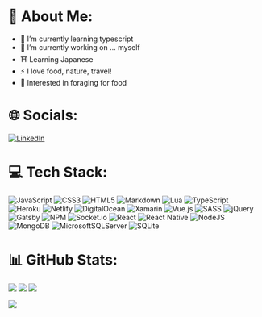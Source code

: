 
<!--
**jquaglia/jquaglia** is a ✨ _special_ ✨ repository because its `README.md` (this file) appears on your GitHub profile.

Here are some ideas to get you started:

- 🔭 I’m currently working on ...
- 🌱 I’m currently learning ...
- 👯 I’m looking to collaborate on ...
- 🤔 I’m looking for help with ...
- 💬 Ask me about ...
- 📫 How to reach me: ...
- 😄 Pronouns: ...
- ⚡ Fun fact: ...
-->

# 💫 About Me:

- 🌱 I’m currently learning typescript
- 🔭 I’m currently working on ... myself
- ⛩️ Learning Japanese
- ⚡ I love food, nature, travel!
- 🍄 Interested in foraging for food

# 🌐 Socials:
<!--
<p align="center">
<a href="https://linkedin.com/in/jason-quaglia"><img src="https://img.shields.io/badge/LinkedIn-%230077B5.svg?logo=linkedin&logoColor=white"></a>
</p>
-->

[![LinkedIn](https://img.shields.io/badge/LinkedIn-%230077B5.svg?logo=linkedin&logoColor=white)](https://linkedin.com/in/jason-quaglia) 

# 💻 Tech Stack:
<!--
<p align="center">
<img src="https://img.shields.io/badge/javascript-%23323330.svg?style=flat&logo=javascript&logoColor=%23F7DF1E" alt="JavaScript">
<img src="https://img.shields.io/badge/css3-%231572B6.svg?style=flat&logo=css3&logoColor=white" alt="CSS3">
<img src="https://img.shields.io/badge/html5-%23E34F26.svg?style=flat&logo=html5&logoColor=white" alt="HTML5">
<img src="https://img.shields.io/badge/markdown-%23000000.svg?style=flat&logo=markdown&logoColor=white" alt="Markdown">
<img src="https://img.shields.io/badge/lua-%232C2D72.svg?style=flat&logo=lua&logoColor=white" alt="Lua">
<img src="https://img.shields.io/badge/typescript-%23007ACC.svg?style=flat&logo=typescript&logoColor=white" alt="TypeScript">
<img src="https://img.shields.io/badge/heroku-%23430098.svg?style=flat&logo=heroku&logoColor=white" alt="Heroku">
<img src="https://img.shields.io/badge/netlify-%23000000.svg?style=flat&logo=netlify&logoColor=#00C7B7" alt="Netlify">
<img src="https://img.shields.io/badge/DigitalOcean-%230167ff.svg?style=flat&logo=digitalOcean&logoColor=white" alt="DigitalOcean">
<img src="https://img.shields.io/badge/Xamarin-3199DC?style=flat&logo=xamarin&logoColor=white" alt="Xamarin">
<img src="https://img.shields.io/badge/vuejs-%2335495e.svg?style=flat&logo=vuedotjs&logoColor=%234FC08D" alt="Vue">
<img src="https://img.shields.io/badge/SASS-hotpink.svg?style=flat&logo=SASS&logoColor=white" alt="SASS">
<img src="https://img.shields.io/badge/jquery-%230769AD.svg?style=flat&logo=jquery&logoColor=white" alt="jQuery">
<img src="https://img.shields.io/badge/Gatsby-%23663399.svg?style=flat&logo=gatsby&logoColor=white" alt="Gatsby">
<img src="https://img.shields.io/badge/NPM-%23000000.svg?style=flat&logo=npm&logoColor=white" alt="NPM">
<img src="https://img.shields.io/badge/Socket.io-black?style=flat&logo=socket.io&badgeColor=010101" alt="Socket.io">
<img src="https://img.shields.io/badge/react-%2320232a.svg?style=flat&logo=react&logoColor=%2361DAFB" alt="React">
<img src="https://img.shields.io/badge/react_native-%2320232a.svg?style=flat&logo=react&logoColor=%2361DAFB" alt="React Native">
<img src="https://img.shields.io/badge/node.js-6DA55F?style=flat&logo=node.js&logoColor=white" alt="NodeJS">
<img src="https://img.shields.io/badge/MongoDB-%234ea94b.svg?style=flat&logo=mongodb&logoColor=white" alt="MongoDB">
<img src="https://img.shields.io/badge/Microsoft%20SQL%20Sever-CC2927?style=flat&logo=microsoft%20sql%20server&logoColor=white" alt="MicrosoftSQLServer">
<img src="https://img.shields.io/badge/sqlite-%2307405e.svg?style=flat&logo=sqlite&logoColor=white" alt="SQLite">
</p>
-->

![JavaScript](https://img.shields.io/badge/javascript-%23323330.svg?style=flat&logo=javascript&logoColor=%23F7DF1E)
![CSS3](https://img.shields.io/badge/css3-%231572B6.svg?style=flat&logo=css3&logoColor=white)
![HTML5](https://img.shields.io/badge/html5-%23E34F26.svg?style=flat&logo=html5&logoColor=white)
![Markdown](https://img.shields.io/badge/markdown-%23000000.svg?style=flat&logo=markdown&logoColor=white)
![Lua](https://img.shields.io/badge/lua-%232C2D72.svg?style=flat&logo=lua&logoColor=white)
![TypeScript](https://img.shields.io/badge/typescript-%23007ACC.svg?style=flat&logo=typescript&logoColor=white)
![Heroku](https://img.shields.io/badge/heroku-%23430098.svg?style=flat&logo=heroku&logoColor=white)
![Netlify](https://img.shields.io/badge/netlify-%23000000.svg?style=flat&logo=netlify&logoColor=#00C7B7)
![DigitalOcean](https://img.shields.io/badge/DigitalOcean-%230167ff.svg?style=flat&logo=digitalOcean&logoColor=white)
![Xamarin](https://img.shields.io/badge/Xamarin-3199DC?style=flat&logo=xamarin&logoColor=white)
![Vue.js](https://img.shields.io/badge/vuejs-%2335495e.svg?style=flat&logo=vuedotjs&logoColor=%234FC08D)
![SASS](https://img.shields.io/badge/SASS-hotpink.svg?style=flat&logo=SASS&logoColor=white)
![jQuery](https://img.shields.io/badge/jquery-%230769AD.svg?style=flat&logo=jquery&logoColor=white)
![Gatsby](https://img.shields.io/badge/Gatsby-%23663399.svg?style=flat&logo=gatsby&logoColor=white)
![NPM](https://img.shields.io/badge/NPM-%23000000.svg?style=flat&logo=npm&logoColor=white)
![Socket.io](https://img.shields.io/badge/Socket.io-black?style=flat&logo=socket.io&badgeColor=010101)
![React](https://img.shields.io/badge/react-%2320232a.svg?style=flat&logo=react&logoColor=%2361DAFB)
![React Native](https://img.shields.io/badge/react_native-%2320232a.svg?style=flat&logo=react&logoColor=%2361DAFB)
![NodeJS](https://img.shields.io/badge/node.js-6DA55F?style=flat&logo=node.js&logoColor=white)
![MongoDB](https://img.shields.io/badge/MongoDB-%234ea94b.svg?style=flat&logo=mongodb&logoColor=white)
![MicrosoftSQLServer](https://img.shields.io/badge/Microsoft%20SQL%20Sever-CC2927?style=flat&logo=microsoft%20sql%20server&logoColor=white)
![SQLite](https://img.shields.io/badge/sqlite-%2307405e.svg?style=flat&logo=sqlite&logoColor=white)

# 📊 GitHub Stats:
<!--
<p align="center">
<img src="https://github-readme-stats.vercel.app/api?username=jquaglia&theme=tokyonight&hide_border=false&include_all_commits=true&count_private=false">
<img src="https://github-readme-stats.vercel.app/api/top-langs/?username=jquaglia&theme=tokyonight&hide_border=false&include_all_commits=true&count_private=false&layout=compact">
<img src="https://github-readme-streak-stats.herokuapp.com/?user=jquaglia&theme=tokyonight&hide_border=false">
</p>
-->

![](https://github-readme-stats.vercel.app/api?username=jquaglia&theme=tokyonight&hide_border=false&include_all_commits=true&count_private=false)
![](https://github-readme-stats.vercel.app/api/top-langs/?username=jquaglia&theme=tokyonight&hide_border=false&include_all_commits=true&count_private=false&layout=compact)
![](https://github-readme-streak-stats.herokuapp.com/?user=jquaglia&theme=tokyonight&hide_border=false)

<!--
# 🏆 GitHub Trophies
<p align="center">
<img src="https://github-profile-trophy.vercel.app/?username=jquaglia&theme=tokyonight&no-frame=true&no-bg=true&margin-w=4">
</p>

![](https://github-profile-trophy.vercel.app/?username=jquaglia&theme=tokyonight&no-frame=true&no-bg=true&margin-w=4)

---
-->
[![](https://visitcount.itsvg.in/api?id=jquaglia&icon=0&color=0)](https://visitcount.itsvg.in)

<!-- Proudly created with GPRM ( https://gprm.itsvg.in ) -->
